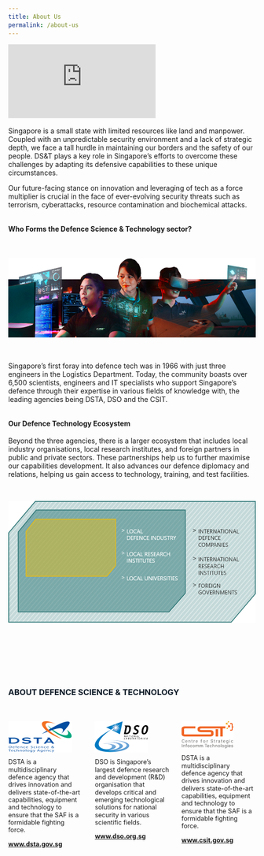 ```yaml
---
title: About Us
permalink: /about-us
---
```

<div class="embed-container"><iframe allowfullscreen="" frameborder="0" src="https://www.youtube.com/embed/mh_ulMfY90k"></iframe></div>
<p style="">Singapore is a small state with limited resources like land and manpower. Coupled with an unpredictable security environment and a lack of strategic depth, we face a tall hurdle in maintaining our borders and the safety of our people. DS&amp;T plays a key role in Singapore’s efforts to overcome these challenges by adapting its defensive capabilities to these unique circumstances.</p>
<p>
Our future-facing stance on innovation and leveraging of tech as a force multiplier is crucial in the face 
of ever-evolving security threats such as terrorism, cyberattacks, resource contamination and 
biochemical attacks.  
	</p>
<h4 style="font-weight:bold;margin-top:2rem;">Who Forms the Defence Science &amp; Technology sector?</h4>
<img style="margin:2rem 0;" src="/images/about-banner-1.png">
<p>Singapore’s first foray into defence tech was in 1966 with just three engineers in the Logistics Department. Today, the community boasts over 6,500 scientists, engineers and IT specialists who support Singapore’s defence through their expertise in various fields of knowledge with, the leading agencies being DSTA, DSO and the CSIT. </p><p>
	
</p><h4 style="font-weight:bold;margin-top:2rem;">Our Defence Technology Ecosystem</h4>
<p>Beyond the three agencies, there is a larger ecosystem that includes local industry organisations, local research institutes, and foreign partners in public and private sectors. These partnerships help us to further maximise our capabilities development. It also advances our defence diplomacy and relations, helping us gain access to technology, training, and test facilities.  </p><p>
	
<img style="margin:2rem 0;" src="/images/defence-ecosystem.png">
</p><h3 style="font-weight:bold;margin-top:6rem;color:#0C1926;">ABOUT DEFENCE SCIENCE &amp; TECHNOLOGY</h3>
<style>
    .dst-3-col{display:flex;justify-content:space-between;}
    .dst-col{display:flex;width:30%;flex-direction:column;}
    .dst-col img{
    width:fit-content;
    margin:2rem 0 0 0;
    }
    
    @media (max-width:767px){
    .dst-3-col{
        flex-direction:column;
    }
    
    .dst-col{
    width:100%;}
    }
</style>

<div class="dst-3-col">
    <div class="dst-col">
        <img style="" src="/images/dsta-logo.png">
            <p style="font-size:0.8rem;line-height:1.2">DSTA is a multidisciplinary defence agency that drives innovation and delivers state-of-the-art capabilities, equipment and technology to ensure that the SAF is a formidable fighting force.</p>
            <a style="font-weight:bold;font-size:0.8rem;line-height:1.2" target="_blank" href="https://www.dsta.gov.sg/home">www.dsta.gov.sg</a>
    </div>
    <div class="dst-col">
        <img style="" src="/images/dso-logo.png">
            <p style="font-size:0.8rem;line-height:1.2">DSO is Singapore’s largest defence research and development (R&amp;D) organisation that develops critical and emerging technological solutions for national security in various scientific fields.
</p>
            <a style="font-weight:bold;font-size:0.8rem;line-height:1.2" target="_blank" href="https://www.dso.org.sg">www.dso.org.sg</a>
    </div>
    <div class="dst-col">
        <img style="" src="/images/csit-logo.png">
            <p style="font-size:0.8rem;line-height:1.2">DSTA is a multidisciplinary defence agency that drives innovation and delivers state-of-the-art capabilities, equipment and technology to ensure that the SAF is a formidable fighting force.</p>
            <a style="font-weight:bold;font-size:0.8rem;line-height:1.2" target="_blank" href="https://www.csit.gov.sg">www.csit.gov.sg</a>
    </div>
</div>